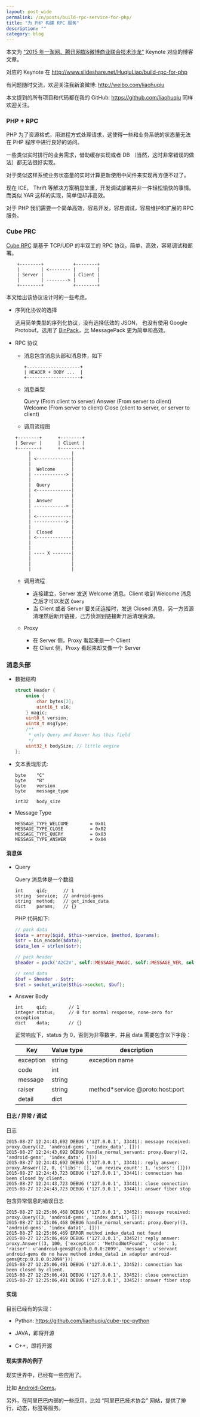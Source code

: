 ```yaml
---
layout: post_wide
permalink: /cn/posts/build-rpc-service-for-php/
title: "为 PHP 构建 RPC 服务"
description: ""
category: blog
---
```


本文为 ["2015 年一淘网、腾讯网媒&微博商业联合技术沙龙"](http://wattech.eventdove.com/) Keynote 对应的博客文章。

对应的 Keynote 在 http://www.slideshare.net/HuqiuLiao/build-rpc-for-php

有问题随时交流，欢迎关注我新浪微博: http://weibo.com/liaohuqiu 

本文提到的所有项目和代码都在我的 GitHub: https://github.com/liaohuqiu 同样欢迎关注。

### PHP + RPC

PHP 为了资源格式，用进程方式处理请求，这使得一些和业务系统的状态量无法在 PHP 程序中进行良好的访问。

一些类似实时排行的业务需求，借助缓存实现或者 DB （当然，这时非常错误的做法）都无法很好实现。

对于类似这样系统业务状态量的实时计算更新使用中间件来实现再方便不过了。

现在 ICE， Thrift 等解决方案稍显笨重，开发调试部署并非一件轻松愉快的事情。而类似 YAR 这样的实现，简单但却非高效。

对于 PHP 我们需要一个简单高效，容易开发，容易调试，容易维护和扩展的 RPC 服务。

### Cube PRC

[Cube RPC](http://weibo.com/liaohuqiu) 是基于 TCP/UDP 的半双工的 RPC 协议。简单，高效，容易调试和部署。

```
    +--------+           +--------+
    |        | <-------- |        |
    | Server |           | Client |
    |        | --------> |        |
    +--------+           +--------+
```

本文给出该协议设计时的一些考虑。

* 序列化协议的选择

    选用简单类型的序列化协议，没有选择低效的 JSON， 也没有使用 Google Protobuf。选用了 [BinPack](http://binpack.liaohuqiu.net/)，比 MessagePack 更为简单和高效。

* RPC 协议

    * 消息包含消息头部和消息体，如下

        ```
        +--------------------+ 
        | HEADER + BODY ...  |
        +--------------------+ 
        ```

    * 消息类型

        Query (From client to server)
        Answer (From server to client)
        Welcome (From server to client)
        Close (client to server, or server to client)

    * 调用流程图

    ```
    +--------+      +--------+
    | Server |      | Client |
    +--------+      +--------+
         |               |
         | <-------------|
         |               |
         |  Welcome      |
         | ------------> |
         |               |
         |  Query        |
         | <-------------|
         |               |
         |  Answer       |
         | ------------> |
         |               |
         | <-------------|
         | ------------> |
         |               |
         |  Closed       |
         | <-------------|
         |               |
         |               |
         | ---- X -------|
         |               |
         |               |
         |               |
    ```

    * 调用流程

        * 连接建立，Server 发送 Welcome 消息。Client 收到 Welcome 消息之后才可以发送 `Query`
        * 当 Client 或者 Server 要关闭连接时，发送 Closed 消息，另一方资源清理然后断开链接，己方侦测到链接断开后清理资源。

    * Proxy

        * 在 Server 侧，Proxy 看起来是一个 Client
        * 在 Client 侧，Proxy 看起来却又像一个 Server

### 消息头部

* 数据结构

    ```c
    struct Header {
    	union {
    		char bytes[2];
    		uint16_t u16;
    	} magic;
    	uint8_t version;
    	uint8_t msgType;
        /**
         * only Query and Answer has this field
         */
    	uint32_t bodySize; // little engine
    };
    ```

* 文本表现形式:

    ```
    byte    "C"
    byte    "B"
    byte    version
    byte    message_type
    
    int32   body_size
    ```

* Message Type

    ```
    MESSAGE_TYPE_WELCOME        = 0x01
    MESSAGE_TYPE_CLOSE          = 0x02
    MESSAGE_TYPE_QUERY          = 0x03
    MESSAGE_TYPE_ANSWER         = 0x04
    ```

#### 消息体

* Query

    Query 消息体是一个数组
    
    ```
    int     qid;      // 1
    string  service;  // android-gems
    string  method;   // get_index_data
    dict    params;   // {}
    ```
    
    PHP 代码如下:
    
    ```PHP
    // pack data
    $data = array($qid, $this->service, $method, $params);
    $str = bin_encode($data);
    $data_len = strlen($str);
    
    // pack header
    $header = pack('A2C2V', self::MESSAGE_MAGIC, self::MESSAGE_VER, self::MESSAGE_TYPE_QUERY, $data_len);
    
    // send data
    $buf = $header . $str;
    $ret = socket_write($this->socket, $buf);
    ```

* Answer Body

    ```
    int     qid;        // 1
    integer status;     // 0 for normal response, none-zero for exception
    dict    data;       // {}
    ```

    正常响应下，status 为 0，否则为非零数字，并且 data 需要包含以下字段：
    

    |Key|Value type|description|
    |---|---|---|
    |exception    | string           | exception name|
    |code         | int           | |
    |message      | string           | |
    |raiser       | string           | method*service @proto:host:port|
    |detail       | dict      | |


#### 日志 / 异常 / 调试

日志

```
2015-08-27 12:24:43,692 DEBUG ('127.0.0.1', 33441): message received: proxy.Query((2, 'android-gems', 'index_data', []))
2015-08-27 12:24:43,692 DEBUG handle_normal_servant: proxy.Query((2, 'android-gems', 'index_data', []))
2015-08-27 12:24:43,692 DEBUG ('127.0.0.1', 33441): reply answer: proxy.Answer((2, 0, {'libs': [], 'un_review_count': 1, 'users': []}))
2015-08-27 12:24:43,723 DEBUG ('127.0.0.1', 33441): connection has been closed by client.
2015-08-27 12:24:43,723 DEBUG ('127.0.0.1', 33441): close connection
2015-08-27 12:24:43,723 DEBUG ('127.0.0.1', 33441): answer fiber stop
```

包含异常信息的错误日志

```
2015-08-27 12:25:06,468 DEBUG ('127.0.0.1', 33452): message received: proxy.Query((3, 'android-gems', 'index_data1', []))
2015-08-27 12:25:06,468 DEBUG handle_normal_servant: proxy.Query((3, 'android-gems', 'index_data1', []))
2015-08-27 12:25:06,469 ERROR method index_data1 not found
2015-08-27 12:25:06,469 DEBUG ('127.0.0.1', 33452): reply answer: proxy.Answer((3, 100, {'exception': 'MethodNotFound', 'code': 1, 'raiser': u'android-gems@tcp:0.0.0.0:2099', 'message': u'servant android-gems do no have method index_data1 in adapter android-gems@tcp:0.0.0.0:2099'}))
2015-08-27 12:25:06,491 DEBUG ('127.0.0.1', 33452): connection has been closed by client.
2015-08-27 12:25:06,491 DEBUG ('127.0.0.1', 33452): close connection
2015-08-27 12:25:06,491 DEBUG ('127.0.0.1', 33452): answer fiber stop
```

#### 实现

目前已经有的实现：

* Python:  https://github.com/liaohuqiu/cube-rpc-python

* JAVA，即将开源

* C++，即将开源


#### 现实世界的例子

现实世界中，已经有一些应用了。

比如 [Android-Gems](http://www.android-gems.com/)。

另外，在阿里巴巴内部的一些应用，比如 “阿里巴巴技术协会” 网站，提供了排行，动态，标签等服务。
